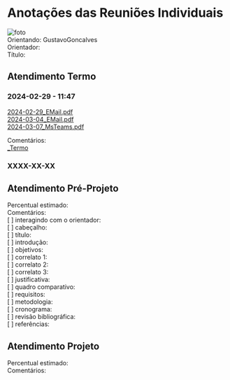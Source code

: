 # Anotações das Reuniões Individuais  

![foto](foto.png "foto")  
Orientando: GustavoGoncalves  
Orientador:  
Título:  

## Atendimento Termo  

### 2024-02-29 - 11:47

[2024-02-29_EMail.pdf](2024-02-29_EMail.pdf)  
[2024-03-04_EMail.pdf](2024-03-04_EMail.pdf)  
[2024-03-07_MsTeams.pdf](2024-03-07_MsTeams.pdf)  

Comentários:  
[_Termo](_Termo.pdf "_Termo")  

### XXXX-XX-XX

## Atendimento Pré-Projeto  

Percentual estimado:  
Comentários:  
[ ] interagindo com o orientador:  
[ ] cabeçalho:  
[ ] título:  
[ ] introdução:  
[ ] objetivos:  
[ ] correlato 1:  
[ ] correlato 2:  
[ ] correlato 3:  
[ ] justificativa:  
[ ] quadro comparativo:  
[ ] requisitos:  
[ ] metodologia:  
[ ] cronograma:  
[ ] revisão bibliográfica:  
[ ] referências:  

## Atendimento Projeto  

Percentual estimado:  
Comentários:  
